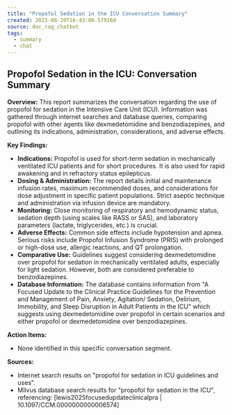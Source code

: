 ```yaml
---
title: "Propofol Sedation in the ICU Conversation Summary"
created: 2025-08-20T16:43:00.579160
source: doc_rag_chatbot
tags:
  - summary
  - chat
---
```


## Propofol Sedation in the ICU: Conversation Summary

**Overview:**
This report summarizes the conversation regarding the use of propofol for sedation in the Intensive Care Unit (ICU). Information was gathered through internet searches and database queries, comparing propofol with other agents like dexmedetomidine and benzodiazepines, and outlining its indications, administration, considerations, and adverse effects.

**Key Findings:**
*   **Indications:** Propofol is used for short-term sedation in mechanically ventilated ICU patients and for short procedures. It is also used for rapid awakening and in refractory status epilepticus.
*   **Dosing & Administration:** The report details initial and maintenance infusion rates, maximum recommended doses, and considerations for dose adjustment in specific patient populations. Strict aseptic technique and administration via infusion device are mandatory.
*   **Monitoring:** Close monitoring of respiratory and hemodynamic status, sedation depth (using scales like RASS or SAS), and laboratory parameters (lactate, triglycerides, etc.) is crucial.
*   **Adverse Effects:** Common side effects include hypotension and apnea. Serious risks include Propofol Infusion Syndrome (PRIS) with prolonged or high-dose use, allergic reactions, and QT prolongation.
*   **Comparative Use:** Guidelines suggest considering dexmedetomidine over propofol for sedation in mechanically ventilated adults, especially for light sedation. However, both are considered preferable to benzodiazepines.
*   **Database Information:** The database contains information from "A Focused Update to the Clinical Practice Guidelines for the Prevention and Management of Pain, Anxiety, Agitation/ Sedation, Delirium, Immobility, and Sleep Disruption in Adult Patients in the ICU" which suggests using dexmedetomidine over propofol in certain scenarios and either propofol or dexmedetomidine over benzodiazepines.

**Action Items:**
*   None identified in this specific conversation segment.

**Sources:**
*   Internet search results on "propofol for sedation in ICU guidelines and uses".
*   Milvus database search results for "propofol for sedation in the ICU", referencing: [lewis2025focusedupdateclinicalpra | 10.1097/CCM.0000000000006574]
